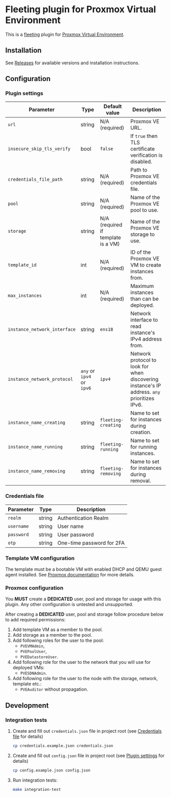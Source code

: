 # Fleeting plugin for Proxmox Virtual Environment

This is a [fleeting](https://gitlab.com/gitlab-org/fleeting/fleeting) plugin for [Proxmox Virtual Environment](https://www.proxmox.com/en/proxmox-virtual-environment/overview).

## Installation

See [Releases](https://github.com/dxas90/gitlab-fleeting-plugin-proxmox/releases) for available versions and installation instructions.

## Configuration

### Plugin settings

| Parameter                    | Type                      | Default value                      | Description                                                                                  |
| ---------------------------- | ------------------------- | ---------------------------------- | -------------------------------------------------------------------------------------------- |
| `url`                        | string                    | N/A (required)                     | Proxmox VE URL.                                                                              |
| `insecure_skip_tls_verify`   | bool                      | `false`                            | If `true` then TLS certificate verification is disabled.                                     |
| `credentials_file_path`      | string                    | N/A (required)                     | Path to Proxmox VE credentials file.                                                         |
| `pool`                       | string                    | N/A (required)                     | Name of the Proxmox VE pool to use.                                                          |
| `storage`                    | string                    | N/A (required if template is a VM) | Name of the Proxmox VE storage to use.                                                       |
| `template_id`                | int                       | N/A (required)                     | ID of the Proxmox VE VM to create instances from.                                            |
| `max_instances`              | int                       | N/A (required)                     | Maximum instances than can be deployed.                                                      |
| `instance_network_interface` | string                    | `ens18`                            | Network interface to read instance's IPv4 address from.                                      |
| `instance_network_protocol`  | `any` or `ipv4` or `ipv6` | `ipv4`                             | Network protocol to look for when discovering instance's IP address. `any` prioritizes IPv6. |
| `instance_name_creating`     | string                    | `fleeting-creating`                | Name to set for instances during creation.                                                   |
| `instance_name_running`      | string                    | `fleeting-running`                 | Name to set for running instances.                                                           |
| `instance_name_removing`     | string                    | `fleeting-removing`                | Name to set for instances during removal.                                                    |

### Credentials file

<!-- TODO: Document `path` and `privs`  -->
| Parameter  | Type   | Description               |
| ---------- | ------ | ------------------------- |
| `realm`    | string | Authentication Realm      |
| `username` | string | User name                 |
| `password` | string | User password             |
| `otp`      | string | One-time password for 2FA |

### Template VM configuration

The template must be a bootable VM with enabled DHCP and QEMU guest agent installed. See [Proxmox documentation](https://pve.proxmox.com/wiki/Qemu-guest-agent) for more details.

### Proxmox configuration

You **MUST** create a **DEDICATED** user, pool and storage for usage with this plugin. Any other configuration is untested and unsupported.

After creating a **DEDICATED** user, pool and storage follow procedure below to add required permissions:

1. Add template VM as a member to the pool.
2. Add storage as a member to the pool.
3. Add following roles for the user to the pool:
   * `PVEVMAdmin`,
   * `PVEPoolUser`,
   * `PVEDatastoreUser`.
4. Add following role for the user to the network that you will use for deployed VMs:
    * `PVESDNAdmin`.
5. Add following role for the user to the node with the storage, network, template etc.:
    * `PVEAuditor` without propagation.

## Development

### Integration tests

1. Create and fill out `credentials.json` file in project root (see [Credentials file](#credentials-file) for details)
    ```bash
    cp credentials.example.json credentials.json
    ```
2. Create and fill out `config.json` file in project root (see [Plugin settings](#plugin-settings) for details)
    ```bash
    cp config.example.json config.json
    ```
3. Run integration tests:
    ```bash
    make integration-test
    ```
